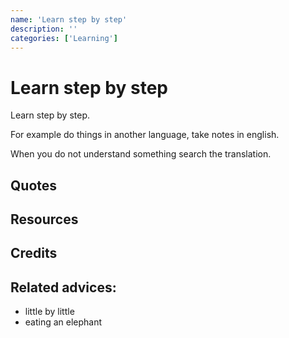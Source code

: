 ```yaml
---
name: 'Learn step by step'
description: ''
categories: ['Learning']
---
```

# Learn step by step

Learn step by step. 

For example do things in another language, take notes in english. 

When you do not understand something search the translation. 

## Quotes

## Resources

## Credits

## Related advices:

- little by little
- eating an elephant
